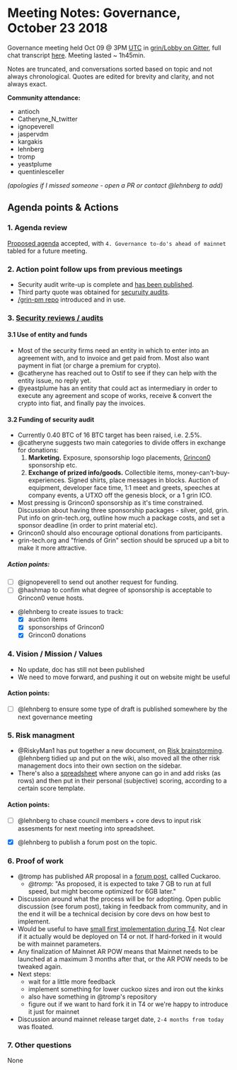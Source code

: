 # Meeting Notes: Governance, October 23 2018

Governance meeting held Oct 09 @ 3PM [UTC](http://www.timebie.com/std/utc.php) in [grin/Lobby on Gitter](https://gitter.im/grin_community/Lobby), full chat transcript [here](https://gitter.im/grin_community/Lobby?at=5bcf3794bbdc0b2505894c52). Meeting lasted ~ 1h45min.

Notes are truncated, and conversations sorted based on topic and not always chronological. Quotes are edited for brevity and clarity, and not always exact. 

**Community attendance:**
* antioch
* Catheryne_N_twitter
* ignopeverell
* jaspervdm
* kargakis
* lehnberg
* tromp
* yeastplume
* quentinlesceller

_(apologies if I missed someone - open a PR or contact @lehnberg to add)_


## Agenda points & Actions

### 1. Agenda review
[Proposed agenda](https://github.com/mimblewimble/grin-pm/issues/1) accepted, with `4. Governance to-do's ahead of mainnet` tabled for a future meeting. 

### 2. Action point follow ups from previous meetings

* Security audit write-up is complete and [has been published](http://grin-tech.org/sec_audit.html).
* Third party quote was obtained for [securuity audits](https://github.com/mimblewimble/grin/issues/1609).
* [/grin-pm repo](https://github.com/mimblewimble/grin-pm) introduced and in use.

### 3. [Security reviews / audits](https://github.com/mimblewimble/grin/issues/1609)

#### 3.1 Use of entity and funds

* Most of the security firms need an entity in which to enter into an agreement with, and to invoice and get paid from. Most also want payment in fiat (or charge a premium for crypto).
* @catheryne has reached out to Ostif to see if they can help with the entity issue, no reply yet.
* @yeastplume has an entity that could act as intermediary in order to execute any agreement and scope of works, receive & convert the crypto into fiat, and finally pay the invoices. 

#### 3.2 Funding of security audit

* Currently 0.40 BTC of 16 BTC target has been raised, i.e. 2.5%.
* @catheryne suggests two main categories to divide offers in exchange for donations:
   1. **Marketing.** Exposure, sponsorship logo placements, [Grincon0](http://grincon.org) sponsorship etc.  
   1. **Exchange of prized info/goods.** Collectible items, money-can't-buy-experiences. Signed shirts, place messages in blocks. Auction of equipment, developer face time, 1:1 meet and greets, speeches at company events, a UTXO off the genesis block, or a 1 grin ICO.
* Most pressing is Grincon0 sponsorship as it's time constrained. Discussion about having three sponsorship packages - silver, gold, grin. Put info on grin-tech.org, outline how much a package costs, and set a sponsor deadline (in order to print material etc).
* Grincon0 should also encourage optional donations from participants.
* grin-tech.org and "friends of Grin" section should be spruced up a bit to make it more attractive.

##### Action points:
* [ ] @ignopeverell to send out another request for funding.
* [ ] @hashmap to confim what degree of sponsorship is acceptable to Grincon0 venue hosts.
* @lehnberg to create issues to track: 
   * [X] auction items
   * [X] sponsorships of Grincon0
   * [X] Grincon0 donations

### 4. Vision / Mission / Values

* No update, doc has still not been published
* We need to move forward, and pushing it out on website might be useful

#### Action points:
* [ ] @lehnberg to ensure some type of draft is published somewhere by the next governance meeting

### 5. Risk managment

* @RiskyMan1 has put together a new document, on [Risk brainstorming](https://github.com/mimblewimble/docs/wiki/Risk-Brainstorming). @lehnberg tidied up and put on the wiki, also moved all the other risk management docs into their own section on the sidebar.
* There's also a [spreadsheet](https://docs.google.com/spreadsheets/d/1zTtlMIgJFzmyedKD07dA0jn3eP4HD7eZqLjD8cVd_4c/edit?usp=sharing) where anyone can go in and add risks (as rows) and then put in their personal (subjective) scoring, according to a certain score template.

#### Action points:
* [ ] @lehnberg to chase council members + core devs to input risk assesments for next meeting into spreadsheet.
* [X] @lehnberg to publish a forum post on the topic.


### 6. Proof of work 

* @tromp has published AR proposal in a [forum post](https://www.grin-forum.org/t/choice-of-asic-resistant-pow-for-gpu-miners/1017), callled Cuckaroo.
    * _@tromp:_ "As proposed, it is expected to take 7 GB to run at full speed, but might become optimized for 6GB later."
* Discussion around what the process will be for adopting. Open public discussion (see forum post), taking in feedback from community, and in the end it will be a technical decision by core devs on how best to implement.
* Would be useful to have [small first implementation during T4](https://github.com/mimblewimble/grin/issues/1818). Not clear if it actually would be deployed on T4 or not. If hard-forked in it would be with mainnet parameters.
* Any finalization of Mainnet AR POW means that Mainnet needs to be launched at a maximum 3 months after that, or the AR POW needs to be tweaked again. 
* Next steps:
   * wait for a little more feedback
   * implement something for lower cuckoo sizes and iron out the kinks
   * also have something in @tromp's repository
   * figure out if we want to hard fork it in T4 or we're happy to introduce it just for mainnet
* Discussion around mainnet release target date, `2-4 months from today` was floated. 

### 7. Other questions

None
